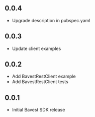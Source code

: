 ## 0.0.4
* Upgrade description in pubspec.yaml

## 0.0.3

* Update client examples

## 0.0.2

* Add BavestRestClient example
* Add BavestRestClient tests

## 0.0.1

* Initial Bavest SDK release
